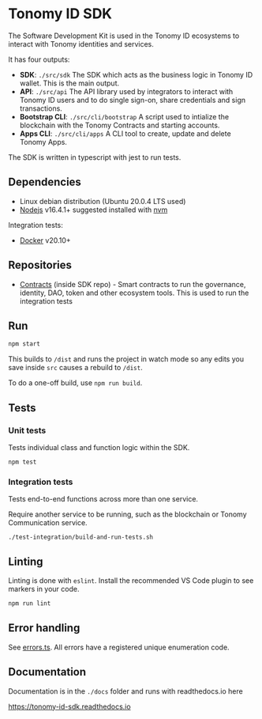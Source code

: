 # Tonomy ID SDK

The Software Development Kit is used in the Tonomy ID ecosystems to interact with Tonomy identities and services.

It has four outputs:

- **SDK**: `./src/sdk` The SDK which acts as the business logic in Tonomy ID wallet. This is the main output.
- **API**: `./src/api` The API library used by integrators to interact with Tonomy ID users and to do single sign-on, share credentials and sign transactions.
- **Bootstrap CLI**: `./src/cli/bootstrap` A script used to intialize the blockchain with the Tonomy Contracts and starting accounts.
- **Apps CLI**: `./src/cli/apps` A CLI tool to create, update and delete Tonomy Apps.

The SDK is written in typescript with jest to run tests.

## Dependencies

- Linux debian distribution (Ubuntu 20.0.4 LTS used)
- [Nodejs](https://nodejs.org) v16.4.1+ suggested installed with [nvm](https://github.com/nvm-sh/nvm)

Integration tests:

- [Docker](http://docs.docker.com) v20.10+

## Repositories

- [Contracts](https://github.com/Tonomy-Foundation/Tonomy-Contracts) (inside SDK repo) - Smart contracts to run the governance, identity, DAO, token and other ecosystem tools. This is used to run the integration tests

## Run

```bash
npm start
```

This builds to `/dist` and runs the project in watch mode so any edits you save inside `src` causes a rebuild to `/dist`.

To do a one-off build, use `npm run build`.

## Tests

### Unit tests

Tests individual class and function logic within the SDK.

`npm test`

### Integration tests

Tests end-to-end functions across more than one service.

Require another service to be running, such as the blockchain or Tonomy Communication service.

`./test-integration/build-and-run-tests.sh`

## Linting

Linting is done with `eslint`. Install the recommended VS Code plugin to see markers in your code.

```bash
npm run lint
```

## Error handling

See [errors.ts](./src/services/errors.ts). All errors have a registered unique enumeration code.

## Documentation

Documentation is in the `./docs` folder and runs with readthedocs.io here

<https://tonomy-id-sdk.readthedocs.io>
